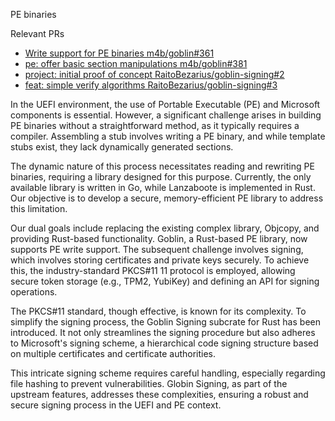 PE binaries

Relevant PRs
 - [Write support for PE binaries m4b/goblin#361](https://github.com/m4b/goblin/pull/361)
 - [pe: offer basic section manipulations m4b/goblin#381](https://github.com/m4b/goblin/pull/381)
 - [project: initial proof of concept RaitoBezarius/goblin-signing#2](https://github.com/RaitoBezarius/goblin-signing/pull/2)
 - [feat: simple verify algorithms RaitoBezarius/goblin-signing#3](https://github.com/RaitoBezarius/goblin-signing/pull/3)

In the UEFI environment, the use of Portable Executable (PE) and Microsoft components is essential. However, a significant challenge arises in building PE binaries without a straightforward method, as it typically requires a compiler. Assembling a stub involves writing a PE binary, and while template stubs exist, they lack dynamically generated sections.

The dynamic nature of this process necessitates reading and rewriting PE binaries, requiring a library designed for this purpose. Currently, the only available library is written in Go, while Lanzaboote is implemented in Rust. Our objective is to develop a secure, memory-efficient PE library to address this limitation.

Our dual goals include replacing the existing complex library, Objcopy, and providing Rust-based functionality. Goblin, a Rust-based PE library, now supports PE write support. The subsequent challenge involves signing, which involves storing certificates and private keys securely. To achieve this, the industry-standard PKCS#11 11 protocol is employed, allowing secure token storage (e.g., TPM2, YubiKey) and defining an API for signing operations.

The PKCS#11 standard, though effective, is known for its complexity. To simplify the signing process, the Goblin Signing subcrate for Rust has been introduced. It not only streamlines the signing procedure but also adheres to Microsoft's signing scheme, a hierarchical code signing structure based on multiple certificates and certificate authorities.

This intricate signing scheme requires careful handling, especially regarding file hashing to prevent vulnerabilities. Globin Signing, as part of the upstream features, addresses these complexities, ensuring a robust and secure signing process in the UEFI and PE context.

